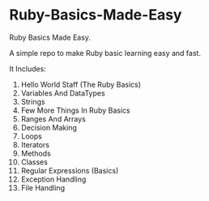 # Ruby-Basics-Made-Easy
Ruby Basics Made Easy.

A simple repo to make Ruby basic learning easy and fast.

It Includes:

1. Hello World Staff (The Ruby Basics)
2. Variables And DataTypes
3. Strings
4. Few More Things In Ruby Basics
5. Ranges And Arrays
6. Decision Making
7. Loops
8. Iterators
9. Methods
10. Classes
11. Regular Expressions (Basics)
12. Exception Handling
13. File Handling
